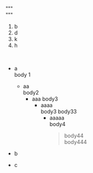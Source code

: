 """  
"""  

1. b
2. d
3. k
4. h

<br />

* a  
  body 1
	* aa  
	  body2
		* aaa
	  	  body3
			* aaaa  
		 	   body3 body33  
				* aaaaa  
				  body4  
				  > body44  
				  	body444  

* b
* c


